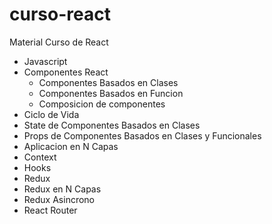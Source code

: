 # curso-react
Material Curso de React

- Javascript
- Componentes React
    - Componentes Basados en Clases
    - Componentes Basados en Funcion
    - Composicion de componentes
- Ciclo de Vida
- State de Componentes Basados en Clases
- Props de Componentes Basados en Clases y Funcionales
- Aplicacion en N Capas
- Context
- Hooks
- Redux
- Redux en N Capas
- Redux Asincrono
- React Router